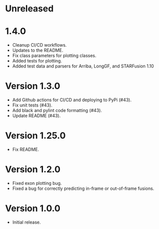 # Unreleased

# 1.4.0
- Cleanup CI/CD workflows.
- Updates to the README.
- Fix class parameters for plotting classes.
- Added tests for plotting.
- Added test data and parsers for Arriba, LongGF, and STARFusion 1.10

# Version 1.3.0
- Add Github actions for CI/CD and deploying to PyPi (#43).
- Fix unit tests (#43).
- Add black and pylint code formatting (#43).
- Update README (#43).

# Version 1.25.0
- Fix README.

# Version 1.2.0
- Fixed exon plotting bug.
- Fixed a bug for correctly predicting in-frame or out-of-frame fusions.

# Version 1.0.0
- Initial release.
